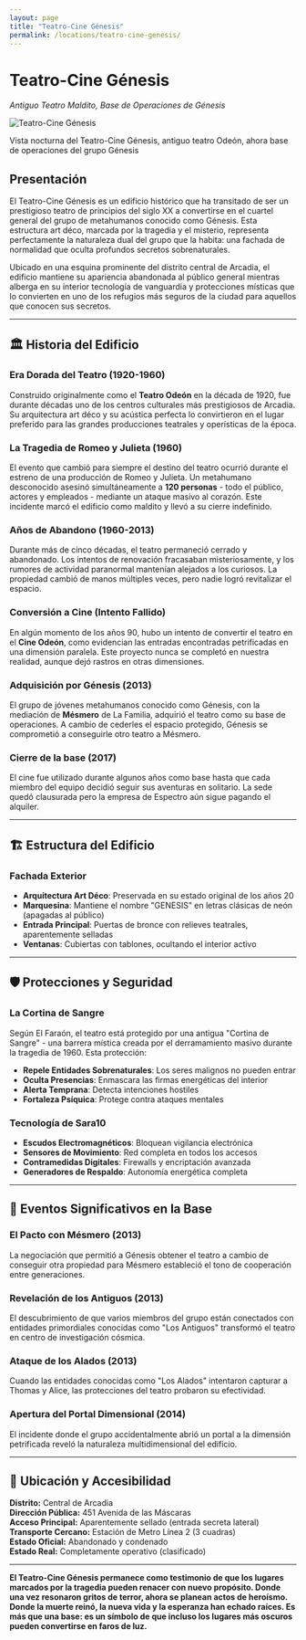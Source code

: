 ```yaml
---
layout: page
title: "Teatro-Cine Génesis"
permalink: /locations/teatro-cine-genesis/
---
```


# Teatro-Cine Génesis
*Antiguo Teatro Maldito, Base de Operaciones de Génesis*

<div class="location-photo">
  <img src="{{ site.baseurl }}/assets/img/locations/cine_genesis.png" alt="Teatro-Cine Génesis" style="max-width: 600px; height: auto; display: block; margin: 0 auto;" />
  <p class="caption">Vista nocturna del Teatro-Cine Génesis, antiguo teatro Odeón, ahora base de operaciones del grupo Génesis</p>
</div>

## Presentación

El Teatro-Cine Génesis es un edificio histórico que ha transitado de ser un prestigioso teatro de principios del siglo XX a convertirse en el cuartel general del grupo de metahumanos conocido como Génesis. Esta estructura art déco, marcada por la tragedia y el misterio, representa perfectamente la naturaleza dual del grupo que la habita: una fachada de normalidad que oculta profundos secretos sobrenaturales.

Ubicado en una esquina prominente del distrito central de Arcadia, el edificio mantiene su apariencia abandonada al público general mientras alberga en su interior tecnología de vanguardia y protecciones místicas que lo convierten en uno de los refugios más seguros de la ciudad para aquellos que conocen sus secretos.

---

## 🏛️ **Historia del Edificio**

### **Era Dorada del Teatro (1920-1960)**
Construido originalmente como el **Teatro Odeón** en la década de 1920, fue durante décadas uno de los centros culturales más prestigiosos de Arcadia. Su arquitectura art déco y su acústica perfecta lo convirtieron en el lugar preferido para las grandes producciones teatrales y operísticas de la época.

### **La Tragedia de Romeo y Julieta (1960)**
El evento que cambió para siempre el destino del teatro ocurrió durante el estreno de una producción de Romeo y Julieta. Un metahumano desconocido asesinó simultáneamente a **120 personas** - todo el público, actores y empleados - mediante un ataque masivo al corazón. Este incidente marcó el edificio como maldito y llevó a su cierre indefinido.

### **Años de Abandono (1960-2013)**
Durante más de cinco décadas, el teatro permaneció cerrado y abandonado. Los intentos de renovación fracasaban misteriosamente, y los rumores de actividad paranormal mantenían alejados a los curiosos. La propiedad cambió de manos múltiples veces, pero nadie logró revitalizar el espacio.

### **Conversión a Cine (Intento Fallido)**
En algún momento de los años 90, hubo un intento de convertir el teatro en el **Cine Odeón**, como evidencian las entradas encontradas petrificadas en una dimensión paralela. Este proyecto nunca se completó en nuestra realidad, aunque dejó rastros en otras dimensiones.

### **Adquisición por Génesis (2013)**
El grupo de jóvenes metahumanos conocido como Génesis, con la mediación de **Mésmero** de La Familia, adquirió el teatro como su base de operaciones. A cambio de cederles el espacio protegido, Génesis se comprometió a conseguirle otro teatro a Mésmero.

### **Cierre de la base (2017)**
El cine fue utilizado durante algunos años como base hasta que cada miembro del equipo decidió seguir sus aventuras en solitario. La sede quedó clausurada pero la empresa de Espectro aún sigue pagando el alquiler.

---

## 🏗️ **Estructura del Edificio**

### **Fachada Exterior**
- **Arquitectura Art Déco**: Preservada en su estado original de los años 20
- **Marquesina**: Mantiene el nombre "GENESIS" en letras clásicas de neón (apagadas al público)
- **Entrada Principal**: Puertas de bronce con relieves teatrales, aparentemente selladas
- **Ventanas**: Cubiertas con tablones, ocultando el interior activo

---

## 🛡️ **Protecciones y Seguridad**

### **La Cortina de Sangre**
Según El Faraón, el teatro está protegido por una antigua "Cortina de Sangre" - una barrera mística creada por el derramamiento masivo durante la tragedia de 1960. Esta protección:
- **Repele Entidades Sobrenaturales**: Los seres malignos no pueden entrar
- **Oculta Presencias**: Enmascara las firmas energéticas del interior
- **Alerta Temprana**: Detecta intenciones hostiles
- **Fortaleza Psíquica**: Protege contra ataques mentales

### **Tecnología de Sara10**
- **Escudos Electromagnéticos**: Bloquean vigilancia electrónica
- **Sensores de Movimiento**: Red completa en todos los accesos
- **Contramedidas Digitales**: Firewalls y encriptación avanzada
- **Generadores de Respaldo**: Autonomía energética completa

---

## 📅 **Eventos Significativos en la Base**

### **El Pacto con Mésmero (2013)**
La negociación que permitió a Génesis obtener el teatro a cambio de conseguir otra propiedad para Mésmero estableció el tono de cooperación entre generaciones.

### **Revelación de los Antiguos (2013)**
El descubrimiento de que varios miembros del grupo están conectados con entidades primordiales conocidas como "Los Antiguos" transformó el teatro en centro de investigación cósmica.

### **Ataque de los Alados (2013)**
Cuando las entidades conocidas como "Los Alados" intentaron capturar a Thomas y Alice, las protecciones del teatro probaron su efectividad.

### **Apertura del Portal Dimensional (2014)**
El incidente donde el grupo accidentalmente abrió un portal a la dimensión petrificada reveló la naturaleza multidimensional del edificio.

---

## 📍 **Ubicación y Accesibilidad**

**Distrito:** Central de Arcadia  
**Dirección Pública:** 451 Avenida de las Máscaras  
**Acceso Principal:** Aparentemente sellado (entrada secreta lateral)  
**Transporte Cercano:** Estación de Metro Línea 2 (3 cuadras)  
**Estado Oficial:** Abandonado y condenado  
**Estado Real:** Completamente operativo (clasificado)

---

**El Teatro-Cine Génesis permanece como testimonio de que los lugares marcados por la tragedia pueden renacer con nuevo propósito. Donde una vez resonaron gritos de terror, ahora se planean actos de heroísmo. Donde la muerte reinó, la nueva vida y la esperanza han echado raíces. Es más que una base: es un símbolo de que incluso los lugares más oscuros pueden convertirse en faros de luz.**